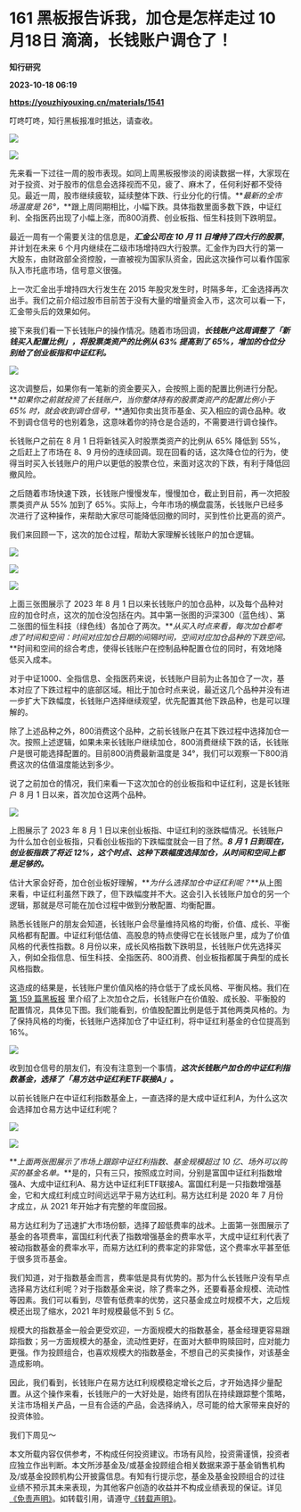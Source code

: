 # 161 黑板报告诉我，加仓是怎样走过 10月18日 滴滴，长钱账户调仓了！
**知行研究**

**2023-10-18 06:19**

**https://youzhiyouxing.cn/materials/1541**

叮咚叮咚，知行黑板报准时抵达，请查收。

![](https://asset.youzhiyouxing.cn/image/2023/10/18/01HD0E9E146AXFKEQ993TE6JFM.png?x-oss-process=image/resize,w_1280,limit_1)

![](https://asset.youzhiyouxing.cn/image/2023/10/18/01HD0E9EDFEEGFDHRSNCWH5XFJ.jpeg?x-oss-process=image/resize,w_1280,limit_1)

先来看一下过往一周的股市表现。如同上周黑板报惨淡的阅读数据一样，大家现在对于投资、对于股市的信息会选择视而不见，疲了、麻木了，任何利好都不受待见。最近一周，股市继续疲软，延续整体下跌、行业分化的行情。**_最新的全市场温度是 26°，_**跟上周同期相比，小幅下跌。具体指数里面多数下跌，中证红利、全指医药出现了小幅上涨，而800消费、创业板指、恒生科技则下跌明显。

最近一周有一个需要关注的信息是，**_汇金公司在 10 月 11 日增持了四大行的股票_**，并计划在未来 6 个月内继续在二级市场增持四大行股票。汇金作为四大行的第一大股东，由财政部全资控股，一直被视为国家队资金，因此这次操作可以看作国家队入市托底市场，信号意义很强。

上一次汇金出手增持四大行发生在 2015 年股灾发生时，时隔多年，汇金选择再次出手。我们之前介绍过股市目前苦于没有大量的增量资金入市，这次可以看一下，汇金带头后的效果如何。

接下来我们看一下长钱账户的操作情况。随着市场回调，**_长钱账户这周调整了「新钱买入配置比例」，将股票类资产的比例从 63% 提高到了 65%，增加的仓位分别给了创业板指和中证红利。_**

![](https://asset.youzhiyouxing.cn/image/2023/10/18/01HD0E9ET34KNX0TNMJH428TNC.jpeg?x-oss-process=image/resize,w_1280,limit_1)

这次调整后，如果你有一笔新的资金要买入，会按照上面的配置比例进行分配。**_如果你之前就投资了长钱账户，当你整体持有的股票类资产的配置比例小于 65% 时，就会收到调仓信号，_**通知你卖出货币基金、买入相应的调仓品种。收不到调仓信号的也别着急，这意味着你的持仓是合适的，不需要进行调仓操作。

长钱账户之前在 8 月 1 日将新钱买入时股票类资产的比例从 65% 降低到 55%，之后赶上了市场在 8、9 月份的连续回调。现在回看的话，这次降仓位的行为，使得当时买入长钱账户的用户以更低的股票仓位，来面对这次的下跌，有利于降低回撤风险。

之后随着市场快速下跌，长钱账户慢慢发车，慢慢加仓，截止到目前，再一次把股票类资产从 55% 加到了 65%。实际上，今年市场的横盘震荡，长钱账户已经多次进行了这种操作，来帮助大家尽可能降低回撤的同时，买到性价比更高的资产。

我们来回顾一下，这次的加仓过程，帮助大家理解长钱账户的加仓逻辑。

![](https://asset.youzhiyouxing.cn/image/2023/10/18/01HD0E9F5HFQ28T0WS0YVAKRKG.jpeg?x-oss-process=image/resize,w_1280,limit_1)

![](https://asset.youzhiyouxing.cn/image/2023/10/18/01HD0E9FHX9S34Y0KCA72W4FT5.jpeg?x-oss-process=image/resize,w_1280,limit_1)

![](https://asset.youzhiyouxing.cn/image/2023/10/18/01HD0E9FTMMM1BFDQ3KPSZ2327.jpeg?x-oss-process=image/resize,w_1280,limit_1)

上面三张图展示了 2023 年 8 月 1 日以来长钱账户的加仓品种，以及每个品种对应的加仓时点，这次的加仓没包括在内。其中第一张图的沪深300（蓝色线）、第二张图的恒生科技（绿色线）各加仓了两次。**_从买入时点来看，每次加仓都考虑了时间和空间：时间对应加仓日期的间隔时间，空间对应加仓品种的下跌空间。_**时间和空间的综合考虑，使得长钱账户在控制品种配置仓位的同时，有效地降低买入成本。

对于中证1000、全指信息、全指医药来说，长钱账户目前为止各加仓了一次，基本对应了下跌过程中的底部区域。相比于加仓时点来说，最近这几个品种并没有进一步扩大下跌幅度，长钱账户选择继续观望，优先配置其他下跌品种，也是可以理解的。

除了上述品种之外，800消费这个品种，之前长钱账户在其下跌过程中选择加仓一次。按照上述逻辑，如果未来长钱账户继续加仓，800消费继续下跌的话，长钱账户是很可能选择配置的。目前800消费最新温度是 34°，我们可以观察一下800消费这次的估值温度能达到多少。

说了之前加仓的情况，我们来看一下这次加仓的创业板指和中证红利，这是长钱账户 8 月 1 日以来，首次加仓这两个品种。

![](https://asset.youzhiyouxing.cn/image/2023/10/18/01HD0E9G8ZYE2KYDVGGPBBZQJ2.jpeg?x-oss-process=image/resize,w_1280,limit_1)

上图展示了 2023 年 8 月 1 日以来创业板指、中证红利的涨跌幅情况。长钱账户为什么加仓创业板指，只看创业板指的下跌幅度就会一目了然。**_8 月 1 日到现在，创业板指跌了将近 12%，这个时点、这种下跌幅度选择加仓，从时间和空间上都是足够的。_**

估计大家会好奇，加仓创业板好理解，**_为什么选择加仓中证红利呢？_**从上图来看，中证红利虽然下跌了，但下跌幅度并不大。这会引入长钱账户加仓的另一个逻辑，那就是尽可能在加仓过程中做到分散配置、均衡配置。

熟悉长钱账户的朋友会知道，长钱账户会尽量维持风格的均衡，价值、成长、平衡风格都有配置。中证红利低估值、高股息的特点使得它在长钱账户里，成为了价值风格的代表性指数。8 月份以来，成长风格指数下跌明显，长钱账户优先选择买入，例如全指信息、恒生科技、全指医药、800消费、创业板指都属于典型的成长风格指数。

这造成的结果是，长钱账户里价值风格的持仓低于了成长风格、平衡风格。我们在 [第 159 篇黑板报](https://youzhiyouxing.cn/n/materials/1532) 里介绍了上次加仓之后，长钱账户在价值股、成长股、平衡股的配置情况，具体见下图。我们能看到，价值股配置比例是低于其他两类风格的。为了保持风格的均衡，长钱账户选择加仓了中证红利，将中证红利基金的仓位提高到 16%。

![](https://asset.youzhiyouxing.cn/image/2023/10/18/01HD0E9GKRXW1D2SB5KCJSC40V.png?x-oss-process=image/resize,w_1280,limit_1)

收到加仓信号的朋友们，有没有注意到一个事情，**_这次长钱账户加仓的中证红利指数基金，选择了「易方达中证红利ETF联接A」。_**

以前长钱账户在中证红利指数基金上，一直选择的是大成中证红利A，为什么这次会选择加仓易方达中证红利呢？

![](https://asset.youzhiyouxing.cn/image/2023/10/18/01HD0M4PVMCWVASNK657YHS2RC.jpeg?x-oss-process=image/resize,w_1280,limit_1)

![](https://asset.youzhiyouxing.cn/image/2023/10/18/01HD0M4Q2Y74WBQBBAHY4ER6XG.jpeg?x-oss-process=image/resize,w_1280,limit_1)

**_上面两张图展示了市场上跟踪中证红利指数、基金规模超过 10 亿、场外可以购买的基金名单。_**是的，只有三只，按照成立时间，分别是富国中证红利指数增强A、大成中证红利A、易方达中证红利ETF联接A。富国红利是一只指数增强基金，它和大成红利成立时间远远早于易方达红利。易方达红利是 2020 年 7 月份才成立，从 2021 年开始才有完整的年度回报。

易方达红利为了迅速扩大市场份额，选择了超低费率的战术。上面第一张图展示了基金的各项费率，富国红利代表了指数增强基金的费率水平，大成中证红利代表了被动指数基金的费率水平，而易方达红利的费率定的非常低，这个费率水平甚至低于很多货币基金。

我们知道，对于指数基金而言，费率低是具有优势的。那为什么长钱账户没有早点选择易方达红利呢？对于指数基金来说，除了费率之外，还要看基金规模、流动性等因素。我们可以看到，尽管有低费率的优势，这只基金成立时规模不大，之后规模还出现了缩水，2021 年时规模最低不到 5 亿。

规模大的指数基金一般会更受欢迎，一方面规模大的指数基金，基金经理更容易跟踪指数；另一方面规模大的基金，流动性更好，在面对大额申购赎回时，应对能力更强。作为投顾组合，也喜欢规模大的指数基金，不想自己的买卖操作，对该基金造成影响。

因此，我们看到，长钱账户在易方达红利规模稳定增长之后，才开始选择少量配置。从这个操作来看，长钱账户的一大好处是，始终有团队在持续跟踪整个策略，关注市场相关产品，一旦有合适的产品，会选择纳入，尽可能的给大家带来良好的投资体验。

我们下周见～

  
本文所载内容仅供参考，不构成任何投资建议。市场有风险，投资需谨慎，投资者应独立作出判断。本文所涉基金及/或基金投顾组合相关数据来源于基金销售机构及/或基金投顾机构公开披露信息。有知有行提示您，基金及基金投顾组合的过往业绩不预示其未来表现，为其他客户创造的收益并不构成业绩表现的保证。详见[《免责声明》](https://youzhiyouxing.cn/agreements/ARTICLE_DISCLAIMER)。如转载引用，请遵守[《转载声明》](https://youzhiyouxing.cn/agreements/ARTICLE_REPRINTED)。